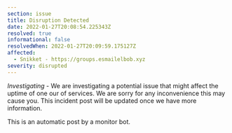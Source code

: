 ```yaml
---
section: issue
title: Disruption Detected
date: 2022-01-27T20:08:54.225343Z
resolved: true
informational: false
resolvedWhen: 2022-01-27T20:09:59.175127Z
affected:
  - Snikket - https://groups.esmailelbob.xyz
severity: disrupted
---
```

*Investigating* - We are investigating a potential issue that might affect the uptime of one our of services. We are sorry for any inconvenience this may cause you. This incident post will be updated once we have more information.

This is an automatic post by a monitor bot.
        